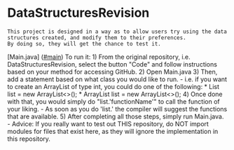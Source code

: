 # DataStructuresRevision 
    This project is designed in a way as to allow users try using the data structures created, and modify them to their preferences.
    By doing so, they will get the chance to test it.
[Main.java] ([#main](https://github.com/tun67213/DataStructuresRevision/blob/main/src/Main.java))
    To run it:
        1) From the original repository, i.e. DataStructuresRevision, select the button "Code" and follow instructions based on your method for accessing GitHub.
        2) Open Main.java
        3) Then, add a statement based on what class you would like to run.
            - i.e. if you want to create an ArrayList of type int, you could do one of the following:
                * List<Integer> list = new ArrayList<>();
                * ArrayList<Integer> list = new ArrayList<>();
        4) Once done with that, you would simply do "list.'functionName'" to call the function of your liking.
            - As soon as you do 'list.' the compiler will suggest the functions that are available.
        5) After completing all those steps, simply run Main.java.
            - Advice: If you really want to test out THIS repository, do NOT import modules for files that exist here, as they will ignore the implementation in this repository.